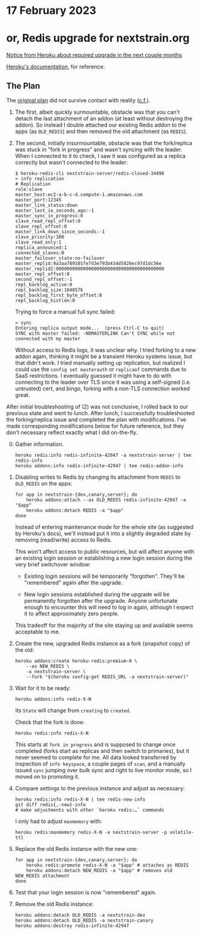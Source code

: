 # 17 February 2023
# or, Redis upgrade for nextstrain.org

[Notice from Heroku about required upgrade in the next couple months](https://files.slack.com/files-pri/T032AT1ND-F04Q7QTUYN5/_nextstrain-server___action_required__version_approaching_end_of_life._upgrade_now__on_your_redis_add-on__redis_)

[Heroku's documentation](https://devcenter.heroku.com/articles/heroku-redis-version-upgrade), for reference.

## The Plan

The [original plan]() did not survive contact with reality
([c.f.](https://bedfordlab.slack.com/archives/C01LCTT7JNN/p1679681991111399)).

 1. The first, albeit quickly surmountable, obstacle was that you can't detach
    the last attachment of an addon (at least without destroying the addon).
    So instead I double attached our existing Redis addon to the apps (as
    `OLD_REDIS`) and then removed the old attachment (as `REDIS`).

 2. The second, initially insurmountable, obstacle was that the fork/replica
    was stuck in "fork in progress" and wasn't syncing with the leader.  When I
    connected to it to check, I saw it was configured as a replica correctly
    but wasn't connected to the leader:

        $ heroku-redis-cli nextstrain-server/redis-closed-34498
        > info replication
        # Replication
        role:slave
        master_host:ec2-a-b-c-d.compute-1.amazonaws.com
        master_port:12345
        master_link_status:down
        master_last_io_seconds_ago:-1
        master_sync_in_progress:0
        slave_read_repl_offset:0
        slave_repl_offset:0
        master_link_down_since_seconds:-1
        slave_priority:100
        slave_read_only:1
        replica_announced:1
        connected_slaves:0
        master_failover_state:no-failover
        master_replid:9a3aa789101fe7d3e793b434d5826ec97d1dc56e
        master_replid2:0000000000000000000000000000000000000000
        master_repl_offset:0
        second_repl_offset:-1
        repl_backlog_active:0
        repl_backlog_size:1048576
        repl_backlog_first_byte_offset:0
        repl_backlog_histlen:0

    Trying to force a manual full sync failed:

        > sync
        Entering replica output mode...  (press Ctrl-C to quit)
        SYNC with master failed: -NOMASTERLINK Can't SYNC while not connected with my master

    Without access to Redis logs, it was unclear why.  I tried forking to a new
    addon again, thinking it might be a transient Heroku systems issue, but
    that didn't work.  I tried manually setting up replication, but realized I
    could use the `config set masterauth` or `replicaof` commands due to SaaS
    restrictions.  I eventually guessed it might have to do with connecting to
    the leader over TLS since it was using a self-signed (i.e. untrusted) cert,
    and bingo, forking with a non-TLS connection worked great.

After initial troubleshooting of (2) was not conclusive, I rolled back to our
previous state and went to lunch.  After lunch, I successfully troubleshooted
the forking/replica issue and completed the plan with modifications.  I've made
corresponding modifications below for future reference, but they don't
necessary reflect exactly what I did on-the-fly.

 0. Gather information.

        heroku redis:info redis-infinite-42947 -a nextstrain-server | tee redis-info
        heroku addons:info redis-infinite-42947 | tee redis-addon-info

 1. Disabling writes to Redis by changing its attachment from `REDIS` to
    `OLD_REDIS` on the apps:

        for app in nextstrain-{dev,canary,server}; do
            heroku addons:attach --as OLD_REDIS redis-infinite-42947 -a "$app"
            heroku addons:detach REDIS -a "$app"
        done

    Instead of entering maintenance mode for the whole site (as suggested by
    Heroku's docs), we'll instead put it into a slightly degraded state by
    removing (read/write) access to Redis.

    This won't affect access to public resources, but will affect anyone with
    an existing login session or establishing a new login session during the
    very brief switchover window:

      - Existing login sessions will be temporarily "forgotten".  They'll be
        "remembered" again after the upgrade.

      - New login sessions established during the upgrade will be permanently
        forgotten after the upgrade.  Anyone unfortunate enough to encounter
        this will need to log in again, although I expect it to affect
        approximately zero people.

    This tradeoff for the majority of the site staying up and available seems
    acceptable to me.

 2. Create the new, upgraded Redis instance as a fork (snapshot copy) of the old:

        heroku addons:create heroku-redis:premium-0 \
            --as NEW_REDIS \
            -a nextstrain-server \
            --fork "$(heroku config:get REDIS_URL -a nextstrain-server)"

 3. Wait for it to be ready:

        heroku addons:info redis-X-N

    Its `State` will change from `creating` to `created`.

    Check that the fork is done:

        heroku redis:info redis-X-N

    This starts at `fork in progress` and is supposed to change once completed
    (forks start as replicas and then switch to primaries), but it never seemed
    to complete for me.  All data looked transferred by inspection of `info
    keyspace`, a couple pages of `scan`, and a manually issued `sync` jumping
    over bulk sync and right to live monitor mode, so I moved on to promoting
    it.

 4. Compare settings to the previous instance and adjust as necessary:

        heroku redis:info redis-X-N | tee redis-new-info
        git diff redis{,-new}-info
        # make adjustments with other `heroku redis:…` commands

    I only had to adjust `maxmemory` with:

        heroku redis:maxmemory redis-X-N -a nextstrain-server -p volatile-ttl

 5. Replace the old Redis instance with the new one:
 
        for app in nextstrain-{dev,canary,server}; do
            heroku redis:promote redis-X-N -a "$app" # attaches as REDIS
            heroku addons:detach NEW_REDIS -a "$app" # removes old NEW_REDIS attachment
        done

 6. Test that your login session is now "remembered" again.

 7. Remove the old Redis instance:

        heroku addons:detach OLD_REDIS -a nextstrain-dev
        heroku addons:detach OLD_REDIS -a nextstrain-canary
        heroku addons:destroy redis-infinite-42947
